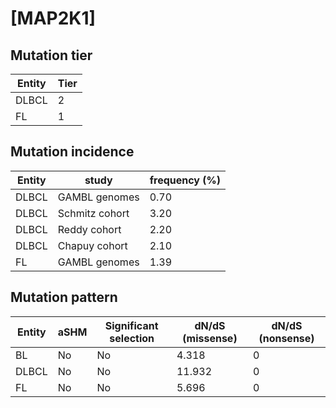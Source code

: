 # [MAP2K1]

## Mutation tier

|Entity|Tier|
|------|----|
|DLBCL |2   |
|FL    |1   |

## Mutation incidence

|Entity|study         |frequency (%)|
|------|--------------|-------------|
|DLBCL |GAMBL genomes |0.70         |
|DLBCL |Schmitz cohort|3.20         |
|DLBCL |Reddy cohort  |2.20         |
|DLBCL |Chapuy cohort |2.10         |
|FL    |GAMBL genomes |1.39         |

## Mutation pattern

|Entity|aSHM|Significant selection|dN/dS (missense)|dN/dS (nonsense)|
|------|----|---------------------|----------------|----------------|
|BL    |No  |No                   | 4.318          |0               |
|DLBCL |No  |No                   |11.932          |0               |
|FL    |No  |No                   | 5.696          |0               |

